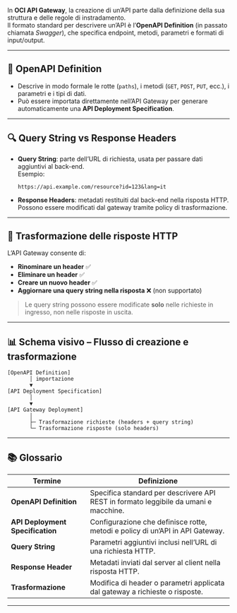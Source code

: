 In **OCI API Gateway**, la creazione di un’API parte dalla definizione della sua struttura e delle regole di instradamento.  
Il formato standard per descrivere un’API è l’**OpenAPI Definition** (in passato chiamata _Swagger_), che specifica endpoint, metodi, parametri e formati di input/output.

---

## 📄 OpenAPI Definition

- Descrive in modo formale le rotte (`paths`), i metodi (`GET`, `POST`, `PUT`, ecc.), i parametri e i tipi di dati.
- Può essere importata direttamente nell’API Gateway per generare automaticamente una **API Deployment Specification**.

---

## 🔍 Query String vs Response Headers

- **Query String**: parte dell’URL di richiesta, usata per passare dati aggiuntivi al back-end.  
    Esempio:
    
    ```
    https://api.example.com/resource?id=123&lang=it
    ```
    
- **Response Headers**: metadati restituiti dal back-end nella risposta HTTP.  
    Possono essere modificati dal gateway tramite policy di trasformazione.

---

## 🔄 Trasformazione delle risposte HTTP

L’API Gateway consente di:

- **Rinominare un header** ✅
- **Eliminare un header** ✅
- **Creare un nuovo header** ✅
- **Aggiornare una query string nella risposta** ❌ (non supportato)

> Le query string possono essere modificate **solo** nelle richieste in ingresso, non nelle risposte in uscita.

---

## 📊 Schema visivo – Flusso di creazione e trasformazione

```
[OpenAPI Definition]
       │ importazione
       ▼
[API Deployment Specification]
       │
       ▼
[API Gateway Deployment]
       │
       ├─ Trasformazione richieste (headers + query string)
       └─ Trasformazione risposte (solo headers)
```

---

## 📚 Glossario

|Termine|Definizione|
|---|---|
|**OpenAPI Definition**|Specifica standard per descrivere API REST in formato leggibile da umani e macchine.|
|**API Deployment Specification**|Configurazione che definisce rotte, metodi e policy di un’API in API Gateway.|
|**Query String**|Parametri aggiuntivi inclusi nell’URL di una richiesta HTTP.|
|**Response Header**|Metadati inviati dal server al client nella risposta HTTP.|
|**Trasformazione**|Modifica di header o parametri applicata dal gateway a richieste o risposte.|

---
